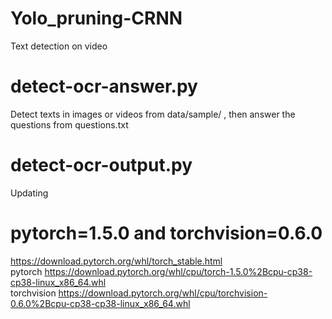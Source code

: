 # Yolo_pruning-CRNN
 Text detection on video
# detect-ocr-answer.py
 Detect texts in images or videos from data/sample/ , then answer the questions from questions.txt
# detect-ocr-output.py 
 Updating
# pytorch=1.5.0 and torchvision=0.6.0
 https://download.pytorch.org/whl/torch_stable.html  
 pytorch https://download.pytorch.org/whl/cpu/torch-1.5.0%2Bcpu-cp38-cp38-linux_x86_64.whl  
 torchvision https://download.pytorch.org/whl/cpu/torchvision-0.6.0%2Bcpu-cp38-cp38-linux_x86_64.whl
